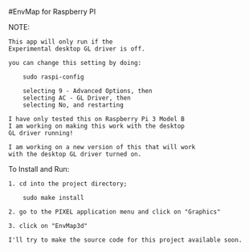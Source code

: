 #EnvMap for Raspberry PI

NOTE: 

    This app will only run if the 
    Experimental desktop GL driver is off.
    
    you can change this setting by doing:

        sudo raspi-config
    
        selecting 9 - Advanced Options, then
        selecting AC - GL Driver, then
        selecting No, and restarting

    I have only tested this on Raspberry Pi 3 Model B
    I am working on making this work with the desktop
    GL driver running!
    
    I am working on a new version of this that will work
    with the desktop GL driver turned on.
  
    
To Install and Run:

    1. cd into the project directory;
    
        sudo make install

    2. go to the PIXEL application menu and click on "Graphics"

    3. click on "EnvMap3d"

    I'll try to make the source code for this project available soon.


